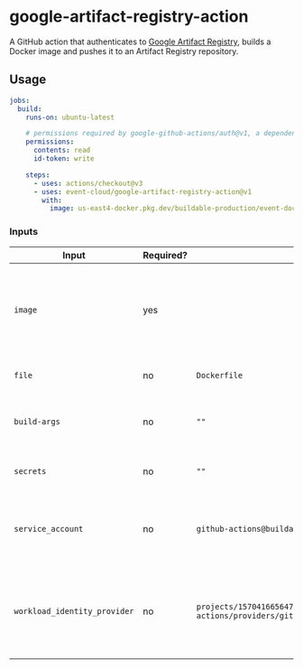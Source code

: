 # google-artifact-registry-action

A GitHub action that authenticates to [Google Artifact Registry](https://cloud.google.com/artifact-registry), builds a Docker image and pushes it to an Artifact Registry repository.


## Usage

```yaml
jobs:
  build:
    runs-on: ubuntu-latest

    # permissions required by google-github-actions/auth@v1, a dependency of event-cloud/google-artifact-registry-action@v1
    permissions:
      contents: read
      id-token: write

    steps:
      - uses: actions/checkout@v3
      - uses: event-cloud/google-artifact-registry-action@v1
        with:
          image: us-east4-docker.pkg.dev/buildable-production/event-docker/my-service:v1
```

### Inputs

| Input  | Required? | Default | Description |
| ------ | --------- | ------- |------------ |
| `image`  | yes | | Full Docker image name to build and push, including the registry, repository and tag |
| `file` | no | `Dockerfile` | Path to the `Dockerfile` to build |
| `build-args` | no | `""` | The `build-args` to pass to `docker/build-push-action` |
| `secrets` | no | `""` | The `secrets` to pass to `docker/build-push-action` |
| `service_account` | no | `github-actions@buildable-production.iam.gserviceaccount.com` | GCP service account used to authenticate to Google Cloud |
| `workload_identity_provider` | no | `projects/157041665647/locations/global/workloadIdentityPools/github-actions/providers/github-actions` | GCP workload identity provider used to authenticate to Google Cloud |
